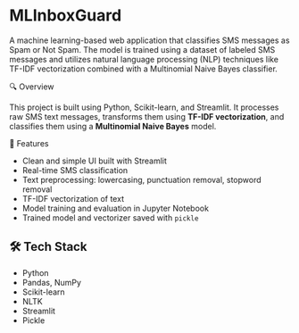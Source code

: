 # MLInboxGuard
A machine learning-based web application that classifies SMS messages as Spam or Not Spam. The model is trained using a dataset of labeled SMS messages and utilizes natural language processing (NLP) techniques like TF-IDF vectorization combined with a Multinomial Naive Bayes classifier.

 
🔍 Overview

This project is built using Python, Scikit-learn, and Streamlit. It processes raw SMS text messages, transforms them using **TF-IDF vectorization**, and classifies them using a **Multinomial Naive Bayes** model.

🚀 Features

- Clean and simple UI built with Streamlit
- Real-time SMS classification
- Text preprocessing: lowercasing, punctuation removal, stopword removal
- TF-IDF vectorization of text
- Model training and evaluation in Jupyter Notebook
- Trained model and vectorizer saved with `pickle`

## 🛠️ Tech Stack

- Python
- Pandas, NumPy
- Scikit-learn
- NLTK
- Streamlit
- Pickle

